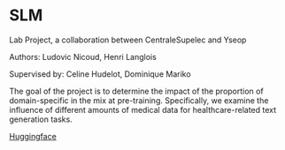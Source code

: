 # SLM
Lab Project, a collaboration between CentraleSupelec and Yseop

Authors: Ludovic Nicoud, Henri Langlois

Supervised by: Celine Hudelot, Dominique Mariko

The goal of the project is to determine the impact of the proportion of domain-specific in the mix at pre-training. Specifically, we examine the influence of different amounts of medical data for healthcare-related text generation tasks.

[Huggingface](https://huggingface.co/collections/HenriLD/dataset-mix-for-pre-trained-slm-67a9df375c6e1a808af28bd4)
